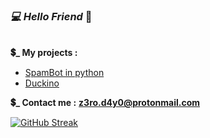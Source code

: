 ### ***💻 Hello Friend*** 👋
<br>**💲_  My projects :**

- [SpamBot in python ](https://github.com/rootZer0day/SpamBot)
- [Duckino](https://github.com/rootZer0day/Duckino)

**💲_ Contact me :**   **z3ro.d4y0@protonmail.com**

[![GitHub Streak](http://github-readme-streak-stats.herokuapp.com?user=rootZer0day&theme=midnight-purple)](https://git.io/streak-stats)
